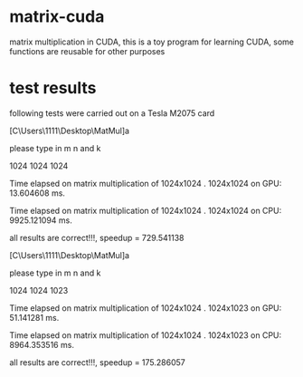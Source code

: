 # matrix-cuda
matrix multiplication in CUDA, this is a toy program for learning CUDA, some functions are reusable for other purposes


# test results
following tests were carried out on a Tesla M2075 card

[C\Users\1111\Desktop\MatMul]a

please type in m n and k

1024 1024 1024

Time elapsed on matrix multiplication of 1024x1024 . 1024x1024 on GPU: 13.604608 ms.

Time elapsed on matrix multiplication of 1024x1024 . 1024x1024 on CPU: 9925.121094 ms.

all results are correct!!!, speedup = 729.541138

[C\Users\1111\Desktop\MatMul]a

please type in m n and k

1024 1024 1023

Time elapsed on matrix multiplication of 1024x1024 . 1024x1023 on GPU: 51.141281 ms.

Time elapsed on matrix multiplication of 1024x1024 . 1024x1023 on CPU: 8964.353516 ms.

all results are correct!!!, speedup = 175.286057

